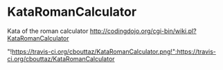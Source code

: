 KataRomanCalculator
===================

Kata of the roman calculator http://codingdojo.org/cgi-bin/wiki.pl?KataRomanCalculator

"!https://travis-ci.org/cbouttaz/KataRomanCalculator.png!":https://travis-ci.org/cbouttaz/KataRomanCalculator